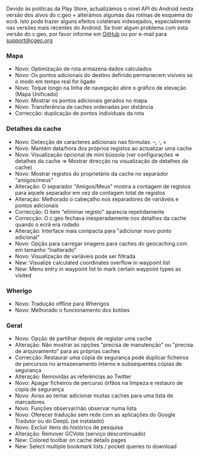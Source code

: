 Devido às políticas da Play Store, actualizámos o nível API do Android nesta versão dos alvos do c:geo + alterámos algumas das rotinas de esquema do ecrã. Isto pode trazer alguns efeitos colaterais indesejados, especialmente nas versões mais recentes do Android. Se tiver algum problema com esta versão do c:geo, por favor informe em [GitHub](https://github.com/cgeo/cgeo) ou por e-mail para [support@cgeo.org](mailto:support@cgeo.org)

### Mapa
- Novo: Optimização de rota armazena dados calculados
- Novo: Os pontos adicionais do destino definido permanecem visíveis se o modo em tempo real for ligado
- Novo: Toque longo na linha de navegação abre o gráfico de elevação (Mapa Unificado)
- Novo: Mostrar os pontos adicionais gerados no mapa
- Novo: Transferência de caches ordenadas por distância
- Correcção: duplicação de pontos individuais da rota

### Detalhes da cache
- Novo: Detecção de caracteres adicionais nas fórmulas: –, ⋅, ×
- Novo: Mantém data/hora dos próprios registos ao actualizar uma cache
- Novo: Visualização opcional de mini bússola (ver configurações => detalhes da cache => Mostrar direcção na visualização de detalhes da cache)
- Novo: Mostrar registos do proprietário da cache no separador "amigos/meus"
- Alteração: O separador "Amigos/Meus" mostra a contagem de registos para aquele separador em vez da contagem total de registos
- Alteração: Melhorado o cabeçalho nos separadores de variáveis e pontos adicionais
- Correcção: O item "eliminar registo" aparecia repetidamente
- Correcção: O c:geo fechava inesperadamente nos detalhes da cache quando o ecrã era rodado
- Alteração: Interface mais compacta para "adicionar novo ponto adicional"
- Novo: Opção para carregar imagens para caches do geocaching.com em tamanho “inalterado”
- Novo: Visualização de variáveis pode ser filtrada
- New: Visualize calculated coordinates overflow in waypoint list
- New: Menu entry in waypoint list to mark certain waypoint types as visited

### Wherigo
- Novo: Tradução offline para Wherigos
- Novo: Melhorado o funcionamento dos botões

### Geral
- Novo: Opção de partilhar depois de registar uma cache
- Alteração: Não mostrar as opções "precisa de manutenção" ou "precisa de arquivamento" para as próprias caches
- Correcção: Restaurar uma cópia de segurança pode duplicar ficheiros de percursos no armazenamento interno e subsequentes cópias de segurança
- Alteração: Removidas as referências ao Twitter
- Novo: Apagar ficheiros de percurso órfãos na limpeza e restauro de cópia de segurança
- Novo: Aviso ao tentar adicionar muitas caches para uma lista de marcadores
- Novo: Funções observar/não observar numa lista
- Novo: Oferecer tradução sem rede com as aplicações do Google Tradutor ou do DeepL (se instalado)
- Novo: Excluir itens do histórico de pesquisa
- Alteração: Remover GCVote (serviço descontinuado)
- New: Colored toolbar on cache details pages
- New: Select multiple bookmark lists / pocket queries to download
